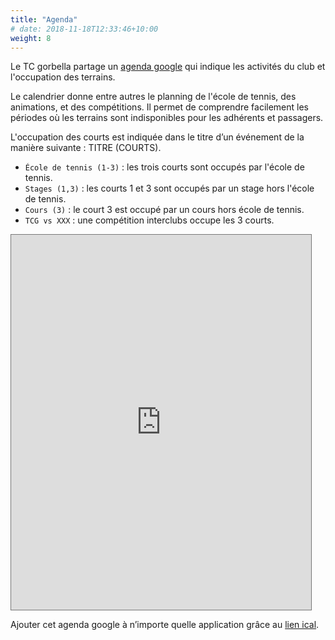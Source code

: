 ```yaml
---
title: "Agenda"
# date: 2018-11-18T12:33:46+10:00
weight: 8
---
```


Le TC gorbella partage un [agenda google](https://calendar.google.com/calendar/embed?src=076rkptkh872flvptaafpd01jg%40group.calendar.google.com&ctz=Europe%2FParis) qui indique les activités du club et l'occupation des terrains.
<!--more-->

Le calendrier donne entre autres le planning de l'école de tennis, des animations, et des compétitions.
Il permet de comprendre facilement les périodes où les terrains sont indisponibles pour les adhérents et passagers.

L'occupation des courts est indiquée dans le titre d’un événement de la manière suivante : TITRE (COURTS).

- `École de tennis (1-3)` : les trois courts sont occupés par l'école de tennis.
- `Stages (1,3)` : les courts 1 et 3 sont occupés par un stage hors l'école de tennis.
- `Cours (3)` : le court 3 est occupé par un cours hors école de tennis.
- `TCG vs XXX` :  une compétition interclubs occupe les 3 courts.

<iframe src="https://calendar.google.com/calendar/embed?height=600&wkst=2&bgcolor=%23ffffff&ctz=Europe%2FParis&showPrint=0&mode=WEEK&showNav=1&showCalendars=0&src=MDc2cmtwdGtoODcyZmx2cHRhYWZwZDAxamdAZ3JvdXAuY2FsZW5kYXIuZ29vZ2xlLmNvbQ&color=%23F4511E" style="border:solid 1px #777" width="480" height="600" frameborder="0" scrolling="no"></iframe>

Ajouter cet agenda google à n’importe quelle application grâce au [lien ical](https://calendar.google.com/calendar/ical/076rkptkh872flvptaafpd01jg%40group.calendar.google.com/public/basic.ics).
